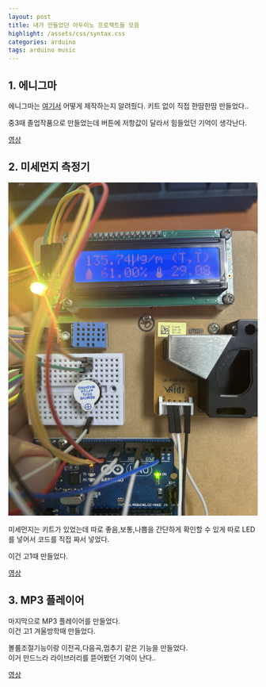 ```yaml
---
layout: post
title: 내가 만들었던 아두이노 프로젝트들 모음
highlight: /assets/css/syntax.css
categories: arduino
tags: arduino music
---
```

## 1. 에니그마

에니그마는 [여기서](https://www.instructables.com/Arduino-Enigma-Machine/) 어떻게 제작하는지 알려줬다.
키트 없이 직접 한땀한땀 만들었다..

중3때 졸업작품으로 만들었는데 버튼에 저항값이 달라서 힘들었던 기억이 생각난다.

[영상](/assets/images/My_Arduino_Project/IMG_0192.mp4)

## 2. 미세먼지 측정기

![image](/assets/images/My_Arduino_Project/IMG_0188.jpeg)

미세먼지는 키트가 있었는데 따로 좋음,보통,나쁨을 간단하게 확인할 수 있게 따로 LED를 넣어서 코드를 직접 짜서 넣었다.  

이건 고1때 만들었다.

[영상](/assets/images/My_Arduino_Project/IMG_0190.mov)

## 3. MP3 플레이어

마지막으로 MP3 플레이어를 만들었다.  
이건 고1 겨울방학때 만들었다.  

볼륨조절기능이랑 이전곡,다음곡,멈추기 같은 기능을 만들었다.  
이거 만드느라 라이브러리를 뜯어봤던 기억이 난다..  

[영상](/assets/images/My_Arduino_Project/IMG_0193.mov)